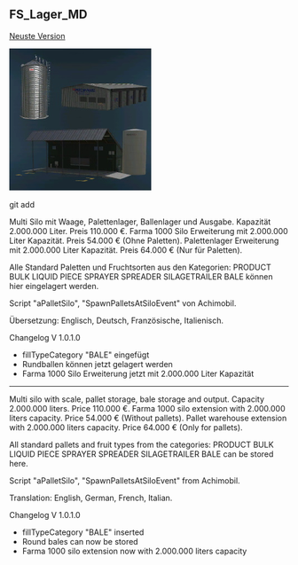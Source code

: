 ## FS_Lager_MD

[Neuste Version](https://github.com/Memdor/FS22_Lager_MD/releases/tag/1.0.1.0)


![FS22_Lager_MD](https://github.com/Memdor/FS22_Lager_MD/blob/main/icon.jpg?raw=true)

git add

Multi Silo mit Waage, Palettenlager, Ballenlager und Ausgabe. Kapazität 2.000.000 Liter. Preis 110.000 €.
Farma 1000 Silo Erweiterung mit 2.000.000 Liter Kapazität. Preis 54.000 € (Ohne Paletten).
Palettenlager Erweiterung mit 2.000.000 Liter Kapazität. Preis 64.000 € (Nur für Paletten).

Alle Standard Paletten und Fruchtsorten aus den Kategorien: PRODUCT BULK LIQUID PIECE SPRAYER SPREADER SILAGETRAILER BALE können hier eingelagert werden.

Script "aPalletSilo", "SpawnPalletsAtSiloEvent" von Achimobil.

Übersetzung: Englisch, Deutsch, Französische, Italienisch.

Changelog V 1.0.1.0
- fillTypeCategory "BALE" eingefügt
- Rundballen können jetzt gelagert werden
- Farma 1000 Silo Erweiterung jetzt mit 2.000.000 Liter Kapazität


------------------------------------------------------------

Multi silo with scale, pallet storage, bale storage and output. Capacity 2.000.000 liters. Price 110.000 €.
Farma 1000 silo extension with 2.000.000 liters capacity. Price 54.000 € (Without pallets).
Pallet warehouse extension with 2.000.000 liters capacity. Price 64.000 € (Only for pallets).

All standard pallets and fruit types from the categories: PRODUCT BULK LIQUID PIECE SPRAYER SPREADER SILAGETRAILER BALE can be stored here.

Script "aPalletSilo", "SpawnPalletsAtSiloEvent" from Achimobil.

Translation: English, German, French, Italian.

Changelog V 1.0.1.0
- fillTypeCategory "BALE" inserted
- Round bales can now be stored
- Farma 1000 silo extension now with 2.000.000 liters capacity
